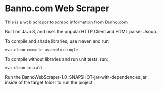 # Banno.com Web Scraper
This is a web scraper to scrape information from Banno.com

Built on Java 8, and uses the popular HTTP Client and HTML parser Jsoup.

To compile and shade libraries, use maven and run:
```
mvn clean compile assembly:single 
```

To compile without libraries and run unit tests, run: 
```
mvn clean install
```

Run the BannoWebScraper-1.0-SNAPSHOT-jar-with-dependencies.jar inside of the target folder to run the project.